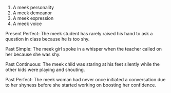 1. A meek personality
2. A meek demeanor
3. A meek expression
4. A meek voice

Present Perfect: The meek student has rarely raised his hand to ask a question in class because he is too shy.

Past Simple: The meek girl spoke in a whisper when the teacher called on her because she was shy.

Past Continuous: The meek child was staring at his feet silently while the other kids were playing and shouting.

Past Perfect: The meek woman had never once initiated a conversation due to her shyness before she started working on boosting her confidence.